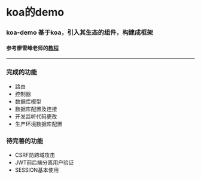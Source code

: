 # koa的demo

### koa-demo 基于koa，引入其生态的组件，构建成框架
#### 参考廖雪峰老师的[教程](http://www.liaoxuefeng.com/wiki/001434446689867b27157e896e74d51a89c25cc8b43bdb3000/001434501579966ab03decb0dd246e1a6799dd653a15e1b000)
-----
### 完成的功能
* 路由
* 控制器
* 数据库模型
* 数据库配置及连接
* 开发监听代码更改
* 生产环境数据库配置

### 待完善的功能
* CSRF防跨域攻击
* JWT前后端分离用户验证
* SESSION基本使用
